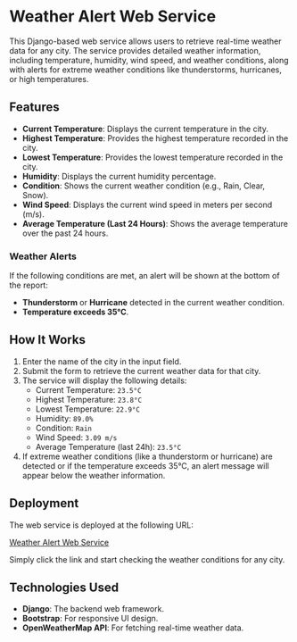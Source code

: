 # Weather Alert Web Service

This Django-based web service allows users to retrieve real-time weather data for any city. The service provides detailed weather information, including temperature, humidity, wind speed, and weather conditions, along with alerts for extreme weather conditions like thunderstorms, hurricanes, or high temperatures.

## Features

- **Current Temperature**: Displays the current temperature in the city.
- **Highest Temperature**: Provides the highest temperature recorded in the city.
- **Lowest Temperature**: Provides the lowest temperature recorded in the city.
- **Humidity**: Displays the current humidity percentage.
- **Condition**: Shows the current weather condition (e.g., Rain, Clear, Snow).
- **Wind Speed**: Displays the current wind speed in meters per second (m/s).
- **Average Temperature (Last 24 Hours)**: Shows the average temperature over the past 24 hours.

### **Weather Alerts**
If the following conditions are met, an alert will be shown at the bottom of the report:
- **Thunderstorm** or **Hurricane** detected in the current weather condition.
- **Temperature exceeds 35°C**.

## How It Works

1. Enter the name of the city in the input field.
2. Submit the form to retrieve the current weather data for that city.
3. The service will display the following details:
    - Current Temperature: `23.5°C`
    - Highest Temperature: `23.8°C`
    - Lowest Temperature: `22.9°C`
    - Humidity: `89.0%`
    - Condition: `Rain`
    - Wind Speed: `3.09 m/s`
    - Average Temperature (last 24h): `23.5°C`
4. If extreme weather conditions (like a thunderstorm or hurricane) are detected or if the temperature exceeds 35°C, an alert message will appear below the weather information.

## Deployment

The web service is deployed at the following URL:

[Weather Alert Web Service](https://django-weather-app-0jl0.onrender.com/weather/)

Simply click the link and start checking the weather conditions for any city.

## Technologies Used

- **Django**: The backend web framework.
- **Bootstrap**: For responsive UI design.
- **OpenWeatherMap API**: For fetching real-time weather data.

